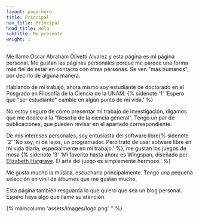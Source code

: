 ```yaml
---
layout: page-hero
title: Principal
nav_title: Principal
head_title: Hola
subtitle: Me presento
weight: 1
---
```


Me llamo Oscar Abraham Olivetti Alvarez y esta página es mi página personal.
Me gustan las páginas personales porque me parece una forma más fiel de estar en contacto con otras personas.
Se ven "más humanos", por decirlo de alguna manera.

Hablando de mi trabajo, ahora mismo soy estudiante de doctorado en el Posgrado en Filosofía de la Ciencia de la UNAM. {% sidenote '1' 'Espero que "ser estudiante" cambie en algún punto de mi vida.' %}

No estoy seguro de cómo presentar mi trabajo de investigación, digamos que me dedico a la "filosofía de la ciencia general". Tengo un par de publicaciones, que pueden revisar en el apartado correspondiente. 

De mis intereses personales, soy entusiasta del software libre{% sidenote '2' 'No soy, ni de lejos, un programador. Pero trato de usar sotware libre en mi vida diaria, especialmente en mi trabajo.' %}, me gustan los juegos de mesa {% sidenote '3'  'Mi favorito hasta ahora es Wingspan, diseñado por [Elizabeth Hargrave](https://www.elizhargrave.com/games/wingspan). El arte del juego es simplemente hermoso.' %}

Me gusta mucho la música, escucharla principalmente. Tengo una pequeña selección en vinil de álbumes que me gustan mucho.

Esta página también resguarda lo que quiero que sea un blog personal. Espero haya algo que llame su atención.

{% maincolumn 'assets/images/logo.png' '' %}
